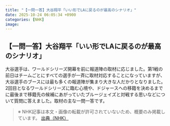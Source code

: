 ```yaml
---
title: "【一問一答】大谷翔平「いい形でLAに戻るのが最高のシナリオ」"
date: 2025-10-24 06:05:34 +0900
categories: [NHK]
image: 
---
```

## 【一問一答】大谷翔平「いい形でLAに戻るのが最高のシナリオ」

大谷選手は、ワールドシリーズ開幕を前に報道陣の取材に応じました。第1戦の前日はチームごとにすべての選手が一斉に取材対応することになっていますが、大谷選手のブースには最も多くの報道陣が集まり大きな人だかりとなりました。2回目となるワールドシリーズに臨む心境や、ドジャースへの移籍を決めるまでに最後まで移籍先の候補にあがっていたブルージェイズと対戦する思いなどについて質問に答えました。取材の主な一問一答です。

> ※ NHK記事は本文・画像の転載が許可されていないため、概要のみ掲載しています。
[出典（NHK）](http://www3.nhk.or.jp/news/html/20251024/k10014958141000.html)
